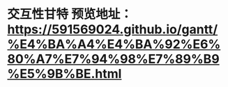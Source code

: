 # 交互性甘特 预览地址：https://591569024.github.io/gantt/%E4%BA%A4%E4%BA%92%E6%80%A7%E7%94%98%E7%89%B9%E5%9B%BE.html
